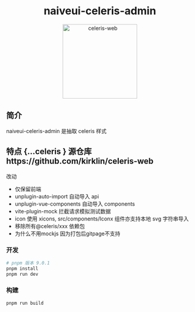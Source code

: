 <div align='center'>
    <h1>naiveui-celeris-admin</h1>
    <div>
        <img src='https://www.naiveui.com/assets/naivelogo-BdDVTUmz.svg' alt='celeris-web' width='200'  height='200'/>
    </div>
</div>

## 简介

naiveui-celeris-admin 是抽取 celeris 样式 

## 特点 {...celeris } 源仓库https://github.com/kirklin/celeris-web

改动
-   仅保留前端
-   unplugin-auto-import 自动导入 api
-   unplugin-vue-components 自动导入 components
-   vite-plugin-mock 拦截请求模拟测试数据
-   icon 使用 xicons, src/components/Iconx 组件亦支持本地 svg 字符串导入
-   移除所有@celeris/xxx 依赖包
-   为什么不用mockjs 因为打包后gitpage不支持

### 开发

```bash
# pnpm 版本 9.0.1
pnpm install
pnpm run dev
```

### 构建

```bash
pnpm run build
```
